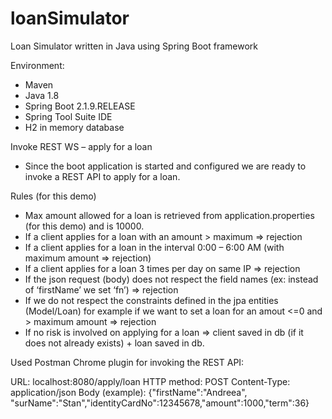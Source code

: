 # loanSimulator
Loan Simulator written in Java using Spring Boot framework

Environment:
-	Maven
-	Java 1.8
-	Spring Boot 2.1.9.RELEASE
-	Spring Tool Suite IDE
- H2 in memory database


Invoke REST WS – apply for a loan
- Since the boot application is started and configured we are ready to invoke a REST API to apply for a loan.


Rules (for this demo)
-	Max amount allowed for a loan is retrieved from application.properties (for this demo) and is 10000.
-	If a client applies for a loan with an amount > maximum => rejection
-	If a client applies for a loan in the interval 0:00 – 6:00 AM (with maximum amount => rejection)
-	If a client applies for a loan 3 times per day on same IP => rejection
-	If the json request (body) does not respect the field names (ex: instead of ‘firstName’ we set ‘fn’) => rejection
-	If we do not respect the constraints defined in the jpa entities (Model/Loan) for example if we want to set a loan for an amout <=0 and > maximum amount => rejection
-	If no risk is involved on applying for a loan => client saved in db (if it does not already exists) + loan saved in db.


Used Postman Chrome plugin for invoking the REST API:

URL: localhost:8080/apply/loan
HTTP method: POST
Content-Type: application/json
Body (example): 
{"firstName":"Andreea", "surName":"Stan","identityCardNo":12345678,"amount":1000,"term":36}
